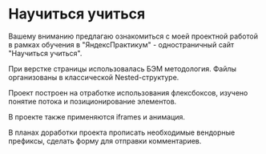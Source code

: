 # Научиться учиться
Вашему вниманию предлагаю ознакомиться с моей проектной работой в рамках обучения в "ЯндексПрактикум" - одностраничный сайт "Научиться учиться".

При верстке страницы использовалась БЭМ методология. Файлы организованы в классической Nested-структуре.

Проект построен на отработке использования флексбоксов, изучено понятие потока и  позиционирование элементов. 

В проекте также применяются iframes и анимация.

В планах доработки проекта прописать необходимые вендорные префиксы, сделать форму для отправки комментариев.